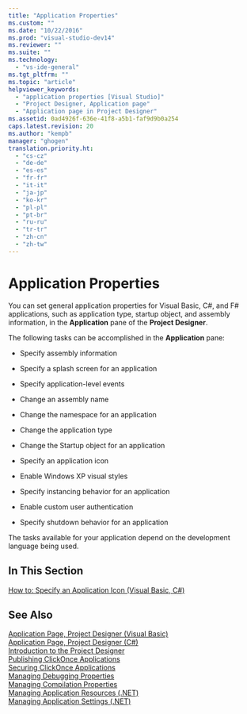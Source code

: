 ```yaml
---
title: "Application Properties"
ms.custom: ""
ms.date: "10/22/2016"
ms.prod: "visual-studio-dev14"
ms.reviewer: ""
ms.suite: ""
ms.technology: 
  - "vs-ide-general"
ms.tgt_pltfrm: ""
ms.topic: "article"
helpviewer_keywords: 
  - "application properties [Visual Studio]"
  - "Project Designer, Application page"
  - "Application page in Project Designer"
ms.assetid: 0ad4926f-636e-41f8-a5b1-faf9d9b0a254
caps.latest.revision: 20
ms.author: "kempb"
manager: "ghogen"
translation.priority.ht: 
  - "cs-cz"
  - "de-de"
  - "es-es"
  - "fr-fr"
  - "it-it"
  - "ja-jp"
  - "ko-kr"
  - "pl-pl"
  - "pt-br"
  - "ru-ru"
  - "tr-tr"
  - "zh-cn"
  - "zh-tw"
---
```

# Application Properties
You can set general application properties for Visual Basic, C#, and F# applications, such as application type, startup object, and assembly information, in the **Application** pane of the **Project Designer**.  
  
 The following tasks can be accomplished in the **Application** pane:  
  
-   Specify assembly information  
  
-   Specify a splash screen for an application  
  
-   Specify application-level events  
  
-   Change an assembly name  
  
-   Change the namespace for an application  
  
-   Change the application type  
  
-   Change the Startup object for an application  
  
-   Specify an application icon  
  
-   Enable Windows XP visual styles  
  
-   Specify instancing behavior for an application  
  
-   Enable custom user authentication  
  
-   Specify shutdown behavior for an application  
  
 The tasks available for your application depend on the development language being used.  
  
## In This Section  
 [How to: Specify an Application Icon (Visual Basic, C#)](../ide/how-to--specify-an-application-icon--visual-basic--csharp-.md)  
  
## See Also  
 [Application Page, Project Designer (Visual Basic)](../ide-reference/application-page--project-designer--visual-basic-.md)   
 [Application Page, Project Designer (C#)](../ide-reference/application-page--project-designer--csharp-.md)   
 [Introduction to the Project Designer](http://msdn.microsoft.com/en-us/898dd854-c98d-430c-ba1b-a913ce3c73d7)   
 [Publishing ClickOnce Applications](../deployment/publishing-clickonce-applications.md)   
 [Securing ClickOnce Applications](../deployment/securing-clickonce-applications.md)   
 [Managing Debugging Properties](http://msdn.microsoft.com/en-us/92474d16-e7fe-4fac-9287-6bd6b3a7eb68)   
 [Managing Compilation Properties](http://msdn.microsoft.com/en-us/94308881-f10f-4caf-a729-f1028e596a2c)   
 [Managing Application Resources (.NET)](../ide/managing-application-resources--.net-.md)   
 [Managing Application Settings (.NET)](../ide/managing-application-settings--.net-.md)